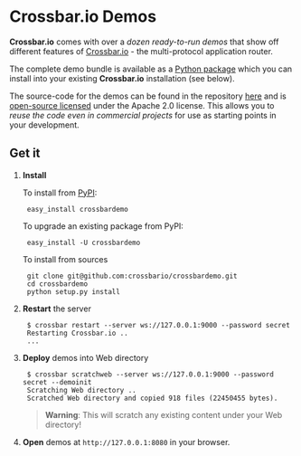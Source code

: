 # Crossbar.io Demos

**Crossbar.io** comes with over a *dozen ready-to-run demos* that show off different features of [Crossbar.io](http://crossbar.io/) - the multi-protocol application router.

The complete demo bundle is available as a [Python package](https://pypi.python.org/pypi/crossbardemo) which you can install into your existing **Crossbar.io** installation (see below).

The source-code for the demos can be found in the repository [here](https://github.com/crossbario/crossbardemo/web) and is [open-source licensed](https://github.com/crossbario/crossbardemo/blob/master/LICENSE) under the Apache 2.0 license. This allows you to *reuse the code even in commercial projects* for use as starting points in your development.

## Get it

1. **Install**

	To install from [PyPI](https://pypi.python.org/pypi/crossbardemo):

        easy_install crossbardemo

	To upgrade an existing package from PyPI:
	
		easy_install -U crossbardemo

	To install from sources

		git clone git@github.com:crossbario/crossbardemo.git
		cd crossbardemo
		python setup.py install

2. **Restart** the server

		$ crossbar restart --server ws://127.0.0.1:9000 --password secret
		Restarting Crossbar.io ..
        ...

3. **Deploy** demos into Web directory

		$ crossbar scratchweb --server ws://127.0.0.1:9000 --password secret --demoinit
		Scratching Web directory ..
		Scratched Web directory and copied 918 files (22450455 bytes).

	> **Warning**: This will scratch any existing content under your Web directory!
	> 

4. **Open** demos at `http://127.0.0.1:8080` in your browser.
